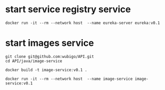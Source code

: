 # start service registry service

```
docker run -it --rm --network host  --name eureka-server eureka:v0.1
```

# start images service

```
git clone git@github.com:wubigo/API.git
cd API/java/image-service

docker build -t image-service:v0.1 .

docker run -it --rm --network host  --name image-service image-service:v0.1

```
